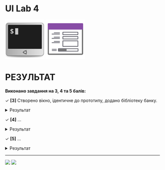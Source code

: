 # UI Lab 4
![](terminal-icon.png)
![](gui-icon.png)

# РЕЗУЛЬТАТ
**Виконано завдання на 3, 4 та 5 балів:**

✓ **[3]** Створено вікно, ідентичне до прототипу, додано бібліотеку банку.
<details>
  <summary>Результат</summary>
	<img src="https://github.com/ppc-ntu-khpi/34-gui-lab2-coldbeatz/blob/master/Screenshot_1.png">
</details>

✓ **[4]** ...
<details>
  <summary>Результат</summary>
	<img src="https://github.com/ppc-ntu-khpi/34-gui-lab2-coldbeatz/blob/master/Screenshot_2.png">
  <img src="https://github.com/ppc-ntu-khpi/34-gui-lab2-coldbeatz/blob/master/Screenshot_3.png">
  <img src="https://github.com/ppc-ntu-khpi/34-gui-lab2-coldbeatz/blob/master/Screenshot_5.png">
</details>

✓ **[5]** ...
<details>
  <summary>Результат</summary>
	<img src="https://github.com/ppc-ntu-khpi/34-gui-lab2-coldbeatz/blob/master/Screenshot_4.png">
</details>

---

![](https://img.shields.io/badge/Made%20with-JAVA-red.svg)
![](https://img.shields.io/badge/Made%20at-PPC%20NTU%20%22KhPI%22-blue.svg) 
